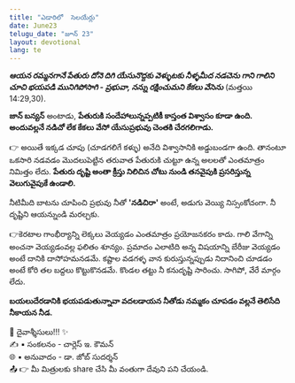 ```yaml
---
title: "ఎడారిలో  సెలయేర్లు"
date: June23
telugu_date: "జూన్ 23"
layout: devotional
lang: te
---
```

***ఆయన రమ్మనగానే పేతురు దోనె దిగి యేసునొద్దకు వెళ్ళుటకు నీళ్ళమీద నడచెను గాని గాలిని చూచి భయపడి మునిగిపోసాగి - ప్రభువా, నన్ను రక్షించుమని కేకలు వేసెను*** (మత్తయి 14:29,30). 

**జాన్ బన్యన్** అంటాడు, **పేతురుకి సందేహాలున్నప్పటికీ కాస్తంత విశ్వాసం కూడా ఉంది. అందువల్లనే నడిచో లేక కేకలు వేసో యేసుప్రభువు చెంతకి చేరగలిగాడు.**

👉 అయితే ఇక్కడ చూపు (చూడగలిగే కళ్ళు) అనేది విశ్వాసానికి అడ్డుబండగా ఉంది. తానంటూ ఒకసారి నడవడం మొదలుపెట్టిన తరువాత పేతురుకి చుట్టూ ఉన్న అలలతో ఎంతమాత్రం నిమిత్తం లేదు. 
**పేతురు దృష్టి అంతా క్రీస్తు నిలిచిన చోటు నుండి తనవైపుకి ప్రసరిస్తున్న వెలుగువైపుకే ఉండాలి.**

నీటిమీది బాటను చూపించి ప్రభువు నీతో **'నడిచిరా'** అంటే, అడుగు వెయ్యి నిస్సంకోచంగా. నీ దృష్టిని ఆయన్నుండి మరల్చకు.

👉కెరటాల గాంభీర్యాన్ని లెక్కలు వెయ్యడం ఎంతమాత్రం ప్రయోజనకరం కాదు. గాలి వేగాన్ని అంచనా వెయ్యడంవల్ల ఫలితం శూన్యం. ప్రమాదం ఎలాటిది అన్న విషయాన్ని బేరీజు వెయ్యడం అంటే దానికి దాసోహమనడమే. కష్టాల వడగళ్ళ వాన కురుస్తున్నప్పుడు నిదానించి చూడడం అంటే కోరి తల బద్దలు కొట్టుకొనడమే. కొండల తట్టు నీ కనుదృష్టి సారించు. సాగిపో, వేరే మార్గం లేదు.

**బయలుదేరడానికి భయపడుతున్నావా వదలడాయన నీతోడు నమ్మకం చూపడం వల్లనే తెలిసేది నీకాయన నీడ.**


<div class="blessing">🙏 <span class="bless-text">దైవాశ్శీసులు!!!</span> ✨</div>

<div class="credit">✍️ <span class="credit-text">▪ సంకలనం - చార్లెస్ ఇ. కౌమన్</span></div>
<div class="credit">🌐 <span class="credit-text">▪ అనువాదం - డా. జోబ్ సుదర్శన్</span></div>


<div class="share">📤 👉 <span class="share-text">మీ మిత్రులకు share చేసి మీ వంతుగా దేవుని పని చేయండి.</span></div>

